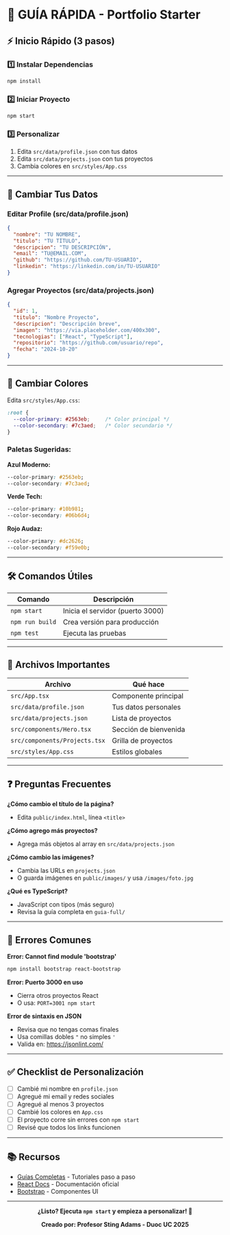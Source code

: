# 📘 GUÍA RÁPIDA - Portfolio Starter

## ⚡ Inicio Rápido (3 pasos)

### 1️⃣ Instalar Dependencias
```bash
npm install
```

### 2️⃣ Iniciar Proyecto
```bash
npm start
```

### 3️⃣ Personalizar
1. Edita `src/data/profile.json` con tus datos
2. Edita `src/data/projects.json` con tus proyectos
3. Cambia colores en `src/styles/App.css`

---

## 📝 Cambiar Tus Datos

### Editar Profile (src/data/profile.json)
```json
{
  "nombre": "TU NOMBRE",
  "titulo": "TU TÍTULO",
  "descripcion": "TU DESCRIPCIÓN",
  "email": "TU@EMAIL.COM",
  "github": "https://github.com/TU-USUARIO",
  "linkedin": "https://linkedin.com/in/TU-USUARIO"
}
```

### Agregar Proyectos (src/data/projects.json)
```json
{
  "id": 1,
  "titulo": "Nombre Proyecto",
  "descripcion": "Descripción breve",
  "imagen": "https://via.placeholder.com/400x300",
  "tecnologias": ["React", "TypeScript"],
  "repositorio": "https://github.com/usuario/repo",
  "fecha": "2024-10-20"
}
```

---

## 🎨 Cambiar Colores

Edita `src/styles/App.css`:

```css
:root {
  --color-primary: #2563eb;     /* Color principal */
  --color-secondary: #7c3aed;   /* Color secundario */
}
```

### Paletas Sugeridas:

**Azul Moderno:**
```css
--color-primary: #2563eb;
--color-secondary: #7c3aed;
```

**Verde Tech:**
```css
--color-primary: #10b981;
--color-secondary: #06b6d4;
```

**Rojo Audaz:**
```css
--color-primary: #dc2626;
--color-secondary: #f59e0b;
```

---

## 🛠️ Comandos Útiles

| Comando | Descripción |
|---------|-------------|
| `npm start` | Inicia el servidor (puerto 3000) |
| `npm run build` | Crea versión para producción |
| `npm test` | Ejecuta las pruebas |

---

## 📁 Archivos Importantes

| Archivo | Qué hace |
|---------|----------|
| `src/App.tsx` | Componente principal |
| `src/data/profile.json` | Tus datos personales |
| `src/data/projects.json` | Lista de proyectos |
| `src/components/Hero.tsx` | Sección de bienvenida |
| `src/components/Projects.tsx` | Grilla de proyectos |
| `src/styles/App.css` | Estilos globales |

---

## ❓ Preguntas Frecuentes

**¿Cómo cambio el título de la página?**
- Edita `public/index.html`, línea `<title>`

**¿Cómo agrego más proyectos?**
- Agrega más objetos al array en `src/data/projects.json`

**¿Cómo cambio las imágenes?**
- Cambia las URLs en `projects.json`
- O guarda imágenes en `public/images/` y usa `/images/foto.jpg`

**¿Qué es TypeScript?**
- JavaScript con tipos (más seguro)
- Revisa la guía completa en `guia-full/`

---

## 🚨 Errores Comunes

**Error: Cannot find module 'bootstrap'**
```bash
npm install bootstrap react-bootstrap
```

**Error: Puerto 3000 en uso**
- Cierra otros proyectos React
- O usa: `PORT=3001 npm start`

**Error de sintaxis en JSON**
- Revisa que no tengas comas finales
- Usa comillas dobles `"` no simples `'`
- Valida en: https://jsonlint.com/

---

## ✅ Checklist de Personalización

- [ ] Cambié mi nombre en `profile.json`
- [ ] Agregué mi email y redes sociales
- [ ] Agregué al menos 3 proyectos
- [ ] Cambié los colores en `App.css`
- [ ] El proyecto corre sin errores con `npm start`
- [ ] Revisé que todos los links funcionen

---

## 📚 Recursos

- [Guías Completas](./guia-full/README.md) - Tutoriales paso a paso
- [React Docs](https://react.dev/) - Documentación oficial
- [Bootstrap](https://getbootstrap.com/) - Componentes UI

---

<div align="center">

**¿Listo? Ejecuta `npm start` y empieza a personalizar! 🚀**

**Creado por: Profesor Sting Adams - Duoc UC 2025**

</div>
